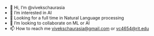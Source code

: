 - 👋 Hi, I’m @vivekschaurasia
- 👀 I’m interested in AI
- 🌱 Looking for a full time in Natural Language processing
- 💞️ I’m looking to collaborate on ML or AI
- 📫 How to reach me vivekschaurasia@gmail.com or vc4654@rit.edu

<!---
vivekschaurasia/vivekschaurasia is a ✨ special ✨ repository because its `README.md` (this file) appears on your GitHub profile.
You can click the Preview link to take a look at your changes.
--->
